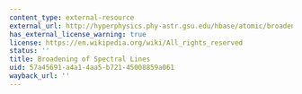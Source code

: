 ```yaml
---
content_type: external-resource
external_url: http://hyperphysics.phy-astr.gsu.edu/hbase/atomic/broaden.html#c1
has_external_license_warning: true
license: https://en.wikipedia.org/wiki/All_rights_reserved
status: ''
title: Broadening of Spectral Lines
uid: 57a45691-a4a1-4aa5-b721-45008859a061
wayback_url: ''
---
```

